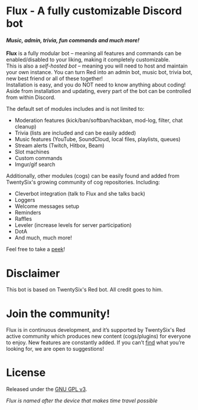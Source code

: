 # Flux - A fully customizable Discord bot
#### *Music, admin, trivia, fun commands and much more!*

**Flux** is a fully modular bot – meaning all features and commands can be enabled/disabled to your liking, making it completely customizable.  
This is also a *self-hosted bot* – meaning you will need to host and maintain your own instance. You can turn Red into an admin bot, music bot, trivia bot, new best friend or all of these together!  
Installation is easy, and you do NOT need to know anything about coding! Aside from installation and updating, every part of the bot can be controlled from within Discord.

The default set of modules includes and is not limited to:
* Moderation features (kick/ban/softban/hackban, mod-log, filter, chat cleanup)
* Trivia (lists are included and can be easily added)
* Music features (YouTube, SoundCloud, local files, playlists, queues)
* Stream alerts (Twitch, Hitbox, Beam)
* Slot machines
* Custom commands
* Imgur/gif search

Additionally, other modules (cogs) can be easily found and added from TwentySix's growing community of cog repositories. Including:
* Cleverbot integration (talk to Flux and she talks back)
* Loggers
* Welcome messages setup
* Reminders
* Raffles
* Leveler (increase levels for server participation)
* DotA
* And much, much more!

Feel free to take a [peek](https://cogs.red/)!

# Disclaimer

This bot is based on TwentySix's Red bot. All credit goes to him. 

# Join the community!

Flux is in continuous development, and it’s supported by TwentySix's Red active community which produces new content (cogs/plugins) for everyone to enjoy. New features are constantly added. If you can’t [find](https://cogs.red/) what you’re looking for, we are open to suggestions!

# License

Released under the [GNU GPL v3](LICENSE).

*Flux is named after the device that makes time travel possible*
